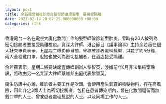 ```yaml
---
layout: post
title: 余若薇曾被確診港台髮型師處理髮型　要接受隔離
date: 2021-02-14 20:07:25.000000000 +08:00
categories: rthk
---
```


香港電台一名在電視大廈化妝間工作的髮型師確診新型肺炎，暫時有26人被列為密切接觸者要接受隔離檢疫。資深大律師、港台節目《議事論事》主持余若薇在個人社交專頁表示，上星期三錄影節目前，曾被確診者處理髮型，只花了約5分鐘，兩人全程戴口罩，但她也被列為密切接觸者，在酒店接受隔離。

余若薇表示，星期二將要缺席壹傳媒創辦人黎智英，涉嫌前年8月非法集結案聆訊，將改由另一名資深大律師蔡維邦出庭代表黎智英。

衞生防護中心說，確診者主要工作是吹頭，會使用產生氣霧的噴髮物料，存在高風險，因此介定3類人士為密切接觸者，包括在患者傳染期內，曾在化妝間逗留而無戴口罩的人士、曾被患者處理髮型的人士，以及同場工作的人士。
